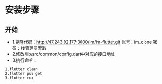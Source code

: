 # 安装步骤
## 开始
- 1.克隆代码：http://47.243.92.177:3000/im/im-flutter.git 账号：im_clone   密码：找管理员索取
- 2.修改/lib/src/common/config.dart中对应的接口地址
- 3.执行命令：

```
1.flutter clean
2.flutter pub get
3.flutter run
```